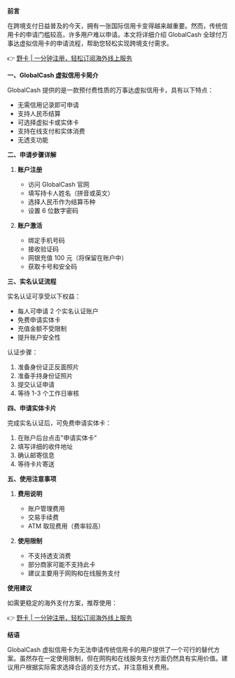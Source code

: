 **前言**

在跨境支付日益普及的今天，拥有一张国际信用卡变得越来越重要。然而，传统信用卡的申请门槛较高，许多用户难以申请。本文将详细介绍 GlobalCash 全球付万事达虚拟信用卡的申请流程，帮助您轻松实现跨境支付需求。

👉 [野卡 | 一分钟注册，轻松订阅海外线上服务](https://bit.ly/bewildcard)

**一、GlobalCash 虚拟信用卡简介**

GlobalCash 提供的是一款预付费性质的万事达虚拟信用卡，具有以下特点：
- 无需信用记录即可申请
- 支持人民币结算
- 可选择虚拟卡或实体卡
- 支持在线支付和实体消费
- 无透支功能

**二、申请步骤详解**

1. **账户注册**
   - 访问 GlobalCash 官网
   - 填写持卡人姓名（拼音或英文）
   - 选择人民币作为结算币种
   - 设置 6 位数字密码

2. **账户激活**
   - 绑定手机号码
   - 接收验证码
   - 网银充值 100 元（将保留在账户中）
   - 获取卡号和安全码

**三、实名认证流程**

实名认证可享受以下权益：
- 每人可申请 2 个实名认证账户
- 免费申请实体卡
- 充值金额不受限制
- 提升账户安全性

认证步骤：
1. 准备身份证正反面照片
2. 准备手持身份证照片
3. 提交认证申请
4. 等待 1-3 个工作日审核

**四、申请实体卡片**

完成实名认证后，可免费申请实体卡：
1. 在账户后台点击"申请实体卡"
2. 填写详细的收件地址
3. 确认邮寄信息
4. 等待卡片寄送

**五、使用注意事项**

1. **费用说明**
   - 账户管理费用
   - 交易手续费
   - ATM 取现费用（费率较高）

2. **使用限制**
   - 不支持透支消费
   - 部分商家可能不支持此卡
   - 建议主要用于网购和在线服务支付

**使用建议**

如需更稳定的海外支付方案，推荐使用：

👉 [野卡 | 一分钟注册，轻松订阅海外线上服务](https://bit.ly/bewildcard)

**结语**

GlobalCash 虚拟信用卡为无法申请传统信用卡的用户提供了一个可行的替代方案。虽然存在一定使用限制，但在网购和在线服务支付方面仍然具有实用价值。建议用户根据实际需求选择合适的支付方式，并注意相关费用。